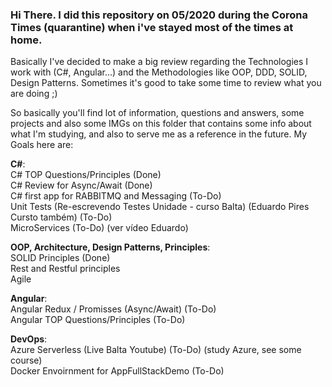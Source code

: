 ### Hi There. I did this repository on 05/2020 during the Corona Times (quarantine) when i've stayed most of the times at home.

Basically I've decided to make a big review regarding the Technologies I work with (C#, Angular...) and the Methodologies like
OOP, DDD, SOLID, Design Patterns. Sometimes it's good to take some time to review what you are doing ;)

So basically you'll find lot of information, questions and answers, some projects and also some IMGs on this folder that contains
some info about what I'm studying, and also to serve me as a reference in the future. My Goals here are:

**C#**: <br>
C# TOP Questions/Principles (Done) <br>
C# Review for Async/Await (Done) <br>
C# first app for RABBITMQ and Messaging (To-Do) <br>
Unit Tests (Re-escrevendo Testes Unidade - curso Balta) (Eduardo Pires Cursto também) (To-Do) <br>
MicroServices (To-Do) (ver vídeo Eduardo) <br>

**OOP, Architecture, Design Patterns, Principles**: <br>
SOLID Principles (Done) <br>
Rest and Restful principles <br>
Agile <br>

**Angular**: <br>
Angular Redux / Promisses (Async/Await) (To-Do) <br>
Angular TOP Questions/Principles (To-Do) <br>

**DevOps**: <br>
Azure Serverless (Live Balta Youtube) (To-Do) (study Azure, see some course) <br>
Docker Envoirnment for AppFullStackDemo (To-Do) <br>